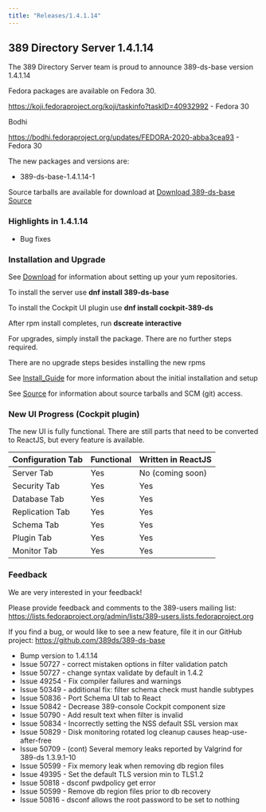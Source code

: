 ```yaml
---
title: "Releases/1.4.1.14"
---
```


389 Directory Server 1.4.1.14
-----------------------------

The 389 Directory Server team is proud to announce 389-ds-base version 1.4.1.14

Fedora packages are available on Fedora 30.

<https://koji.fedoraproject.org/koji/taskinfo?taskID=40932992> - Fedora 30

Bodhi

<https://bodhi.fedoraproject.org/updates/FEDORA-2020-abba3cea93> - Fedora 30

The new packages and versions are:

- 389-ds-base-1.4.1.14-1

Source tarballs are available for download at [Download 389-ds-base Source](https://releases.pagure.org/389-ds-base/389-ds-base-1.4.1.14.tar.bz2)

### Highlights in 1.4.1.14

- Bug fixes

### Installation and Upgrade 

See [Download](../download.html) for information about setting up your yum repositories.

To install the server use **dnf install 389-ds-base**

To install the Cockpit UI plugin use **dnf install cockpit-389-ds**

After rpm install completes, run **dscreate interactive**

For upgrades, simply install the package.  There are no further steps required.

There are no upgrade steps besides installing the new rpms 

See [Install\_Guide](../howto/howto-install-389.html) for more information about the initial installation and setup

See [Source](../development/source.html) for information about source tarballs and SCM (git) access.

### New UI Progress (Cockpit plugin)

The new UI is fully functional.  There are still parts that need to be converted to ReactJS, but every feature is available.

|Configuration Tab|Functional|Written in ReactJS |
|-----------------|----------|-------------------|
|Server Tab       |Yes       |No  (coming soon)  |
|Security Tab     |Yes       |Yes                |
|Database Tab     |Yes       |Yes                |
|Replication Tab  |Yes       |Yes                |
|Schema Tab       |Yes       |Yes                |
|Plugin Tab       |Yes       |Yes                |
|Monitor Tab      |Yes       |Yes                |

### Feedback

We are very interested in your feedback!

Please provide feedback and comments to the 389-users mailing list: <https://lists.fedoraproject.org/admin/lists/389-users.lists.fedoraproject.org>

If you find a bug, or would like to see a new feature, file it in our GitHub project: <https://github.com/389ds/389-ds-base>

- Bump version to 1.4.1.14
- Issue 50727 - correct mistaken options in filter validation patch
- Issue 50727 - change syntax validate by default in 1.4.2
- Issue 49254 - Fix compiler failures and warnings
- Issue 50349 - additional fix: filter schema check must handle subtypes
- Issue 50836 - Port Schema UI tab to React
- Issue 50842 - Decrease 389-console Cockpit component size
- Issue 50790 - Add result text when filter is invalid
- Issue 50834 - Incorrectly setting the NSS default SSL version max
- Issue 50829 - Disk monitoring rotated log cleanup causes heap-use-after-free
- Issue 50709 - (cont) Several memory leaks reported by Valgrind for 389-ds 1.3.9.1-10
- Issue 50599 - Fix memory leak when removing db region files
- Issue 49395 - Set the default TLS version min to TLS1.2
- Issue 50818 - dsconf pwdpolicy get error
- Issue 50599 - Remove db region files prior to db recovery
- Issue 50816 - dsconf allows the root password to be set to nothing


